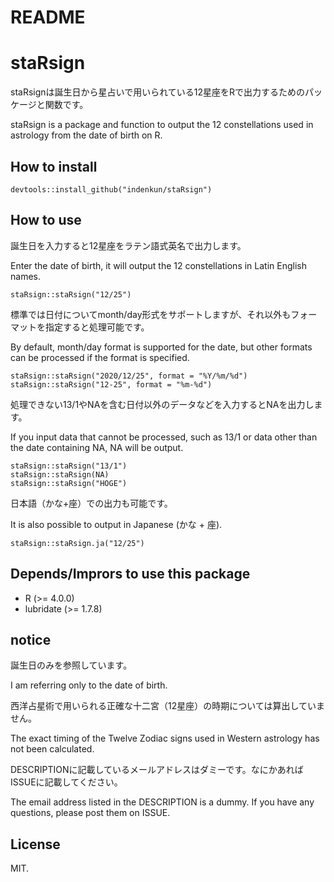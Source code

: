 README
================

# staRsign

staRsignは誕生日から星占いで用いられている12星座をRで出力するためのパッケージと関数です。

staRsign is a package and function to output the 12 constellations used
in astrology from the date of birth on R.

## How to install

    devtools::install_github("indenkun/staRsign")

## How to use

誕生日を入力すると12星座をラテン語式英名で出力します。

Enter the date of birth, it will output the 12 constellations in Latin
English names.

    staRsign::staRsign("12/25")

標準では日付についてmonth/day形式をサポートしますが、それ以外もフォーマットを指定すると処理可能です。

By default, month/day format is supported for the date, but other
formats can be processed if the format is specified.

    staRsign::staRsign("2020/12/25", format = "%Y/%m/%d")
    staRsign::staRsign("12-25", format = "%m-%d")

処理できない13/1やNAを含む日付以外のデータなどを入力するとNAを出力します。

If you input data that cannot be processed, such as 13/1 or data other
than the date containing NA, NA will be output.

    staRsign::staRsign("13/1")
    staRsign::staRsign(NA)
    staRsign::staRsign("HOGE")

日本語（かな+座）での出力も可能です。

It is also possible to output in Japanese (かな + 座).

    staRsign::staRsign.ja("12/25")

## Depends/Imprors to use this package

  - R (\>= 4.0.0)
  - lubridate (\>= 1.7.8)

## notice

誕生日のみを参照しています。

I am referring only to the date of birth.

西洋占星術で用いられる正確な十二宮（12星座）の時期については算出していません。

The exact timing of the Twelve Zodiac signs used in Western astrology
has not been calculated.

DESCRIPTIONに記載しているメールアドレスはダミーです。なにかあればISSUEに記載してください。

The email address listed in the DESCRIPTION is a dummy. If you have any
questions, please post them on ISSUE.

## License

MIT.
